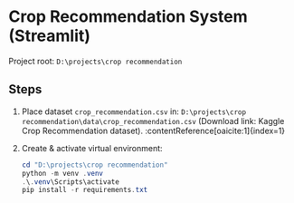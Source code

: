 # Crop Recommendation System (Streamlit)

Project root: `D:\projects\crop recommendation`

## Steps

1. Place dataset `crop_recommendation.csv` in:
   `D:\projects\crop recommendation\data\crop_recommendation.csv`
   (Download link: Kaggle Crop Recommendation dataset). :contentReference[oaicite:1]{index=1}

2. Create & activate virtual environment:
   ```powershell
   cd "D:\projects\crop recommendation"
   python -m venv .venv
   .\.venv\Scripts\activate
   pip install -r requirements.txt
